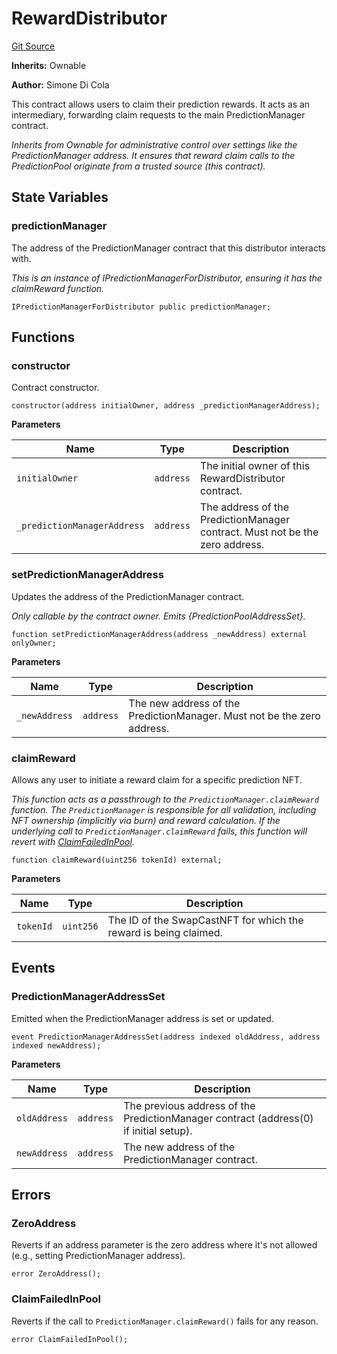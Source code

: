# RewardDistributor
[Git Source](https://github.com/s-di-cola/swapcast/blob/aea5e87d52be7aa489f5233d1da4c98b586ed876/src/RewardDistributor.sol)

**Inherits:**
Ownable

**Author:**
Simone Di Cola

This contract allows users to claim their prediction rewards. It acts as an intermediary,
forwarding claim requests to the main PredictionManager contract.

*Inherits from Ownable for administrative control over settings like the PredictionManager address.
It ensures that reward claim calls to the PredictionPool originate from a trusted source (this contract).*


## State Variables
### predictionManager
The address of the PredictionManager contract that this distributor interacts with.

*This is an instance of IPredictionManagerForDistributor, ensuring it has the claimReward function.*


```solidity
IPredictionManagerForDistributor public predictionManager;
```


## Functions
### constructor

Contract constructor.


```solidity
constructor(address initialOwner, address _predictionManagerAddress);
```
**Parameters**

|Name|Type|Description|
|----|----|-----------|
|`initialOwner`|`address`|The initial owner of this RewardDistributor contract.|
|`_predictionManagerAddress`|`address`|The address of the PredictionManager contract. Must not be the zero address.|


### setPredictionManagerAddress

Updates the address of the PredictionManager contract.

*Only callable by the contract owner. Emits {PredictionPoolAddressSet}.*


```solidity
function setPredictionManagerAddress(address _newAddress) external onlyOwner;
```
**Parameters**

|Name|Type|Description|
|----|----|-----------|
|`_newAddress`|`address`|The new address of the PredictionManager. Must not be the zero address.|


### claimReward

Allows any user to initiate a reward claim for a specific prediction NFT.

*This function acts as a passthrough to the `PredictionManager.claimReward` function.
The `PredictionManager` is responsible for all validation, including NFT ownership (implicitly via burn) and reward calculation.
If the underlying call to `PredictionManager.claimReward` fails, this function will revert with [ClaimFailedInPool](/src/RewardDistributor.sol/contract.RewardDistributor.md#claimfailedinpool).*


```solidity
function claimReward(uint256 tokenId) external;
```
**Parameters**

|Name|Type|Description|
|----|----|-----------|
|`tokenId`|`uint256`|The ID of the SwapCastNFT for which the reward is being claimed.|


## Events
### PredictionManagerAddressSet
Emitted when the PredictionManager address is set or updated.


```solidity
event PredictionManagerAddressSet(address indexed oldAddress, address indexed newAddress);
```

**Parameters**

|Name|Type|Description|
|----|----|-----------|
|`oldAddress`|`address`|The previous address of the PredictionManager contract (address(0) if initial setup).|
|`newAddress`|`address`|The new address of the PredictionManager contract.|

## Errors
### ZeroAddress
Reverts if an address parameter is the zero address where it's not allowed (e.g., setting PredictionManager address).


```solidity
error ZeroAddress();
```

### ClaimFailedInPool
Reverts if the call to `PredictionManager.claimReward()` fails for any reason.


```solidity
error ClaimFailedInPool();
```

